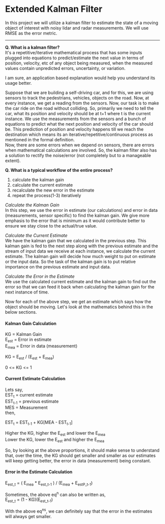 # Extended Kalman Filter

In this project we will utilize a kalman filter to estimate the state of a moving object of interest with noisy lidar and radar measurements.
We will use RMSE as the error metric.

---

__Q. What is a kalman filter?__ <br>
It's a repetitive/iterative mathematical process that has some inputs plugged into equations to predict/estimate the next value in terms of position, velocity, etc of any object being measured, when the measured values contain unpredicted errors, uncertainty, or variation.

I am sure, an application based explanation would help you understand its usage better.

Suppose that we are building a self-driving car, and for this, we are using sensors to track the pedestrians, vehicles, objects on the road. Now, at every instance, we get a reading from the sensors. Now, our task is to make the car ride on the road without colliding. So, primarily we need to tell the car, what its position and velocity should be at t+1 where t is the current instance. We use the measurements from the sensors and a bunch of equations to predict what the next position and velocity of the car should be. This prediction of position and velocity happens till we reach the destination which means its an iterative/repetitive/continuous process as mentioned in the formal definition. <br>
Now, there are some errors when we depend on sensors, there are errors when mathematical calculations are involved. So, the kalman filter also has a solution to rectify the noise/error (not completely but to a manageable extent).

__Q. What is a typical workflow of the entire process?__ <br>
1. calculate the kalman gain
2. calculate the current estimate
3. recalculate the new error in the estimate
4. repeat the process(1-3) iteratively

_Calculate the Kalman Gain_ <br>
In this step, we use the error in estimate (our calculations) and error in data (measurements, sensor specific) to find the kalman gain. We give more emphasis to the error that is minimum as it would contribute better to ensure we stay close to the actual/true value.

_Calculate the Current Estimate_ <br>
We have the kalman gain that we calculated in the previous step. This kalman gain is fed to the next step along with the previous estimate and the stream of input data we receive at each instance, we calculate the current estimate. The kalman gain will decide how much weight to put on estimate or the input data. So the task of the kalman gain is to put relative importance on the previous estimate and input data.

_Calculate the Error in the Estimate_ <br>
We use the calculated current estimate and the kalman gain to find out the error so that we can feed it back when calculating the kalman gain for the next instance of time.

Now for each of the above step, we get an estimate which says how the object should be moving. Let's look at the mathematics behind this in the below sections.

#### Kalman Gain Calculation

KG = Kalman Gain <br>
E<sub>est</sub> = Error in estimate <br>
E<sub>mea</sub> = Error in data (measurement) <br>

KG = E<sub>est</sub> / (E<sub>est</sub> + E<sub>mea</sub>)

0 <= KG <= 1

#### Current Estimate Calculation

Lets say, <br>
EST<sub>t</sub> = current estimate <br>
EST<sub>t-1</sub> = previous estimate <br>
MES = Measurement <br>
then, 

EST<sub>t</sub> = EST<sub>t-1</sub> + KG[MEA - EST<sub>t-1</sub>]

Higher the KG, higher the E<sub>est</sub> and lower the E<sub>mea</sub> <br>
Lower the KG, lower the E<sub>est</sub> and higher the E<sub>mea</sub>

So, by looking at the above proportions, it should make sense to understand that, over the time, the KG should get smaller and smaller as our estimates will keep getting better, the error in data (measurement) being constant.

#### Error in the Estimate Calculation

E<sub>est_t</sub> = ( E<sub>mea</sub> * E<sub>est_t-1</sub> ) / (E<sub>mea</sub> + E<sub>estP_t-1</sub>)

Sometimes, the above eq<sup>n</sup> can also be written as, <br>
E<sub>est_t</sub> = (1 - KG)(E<sub>est_t-1</sub>)

With the above eq<sup>ns</sup>, we can definitely say that the error in the estimates will always get smaller. 
